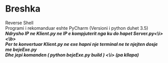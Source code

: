 # Breshka
Reverse Shell<br>
Programi i rekomanduar eshte PyCharm (Versioni i python duhet 3.5)<br>
<b><i>Ndrysho IP ne Klient.py ne IP e kompjuterit nga ku do hapet Server.py<\i><\b><br>
Per te konvertuar Klient.py ne exe hapni nje terminal ne te njejten dosje me bejeExe.py<br>
Dhe jepi komanden <i> ( python bejeExe.py build ) <\i> (pa kllapa)
